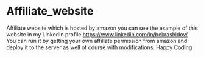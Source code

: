 # Affiliate_website
Affiliate website which is hosted by amazon you can see the example of this website in my LinkedIn profile https://www.linkedin.com/in/bekrashidov/
You can run it by getting your own affiliate permission from amazon and deploy it to the server as well of course with modifications.
Happy Coding

